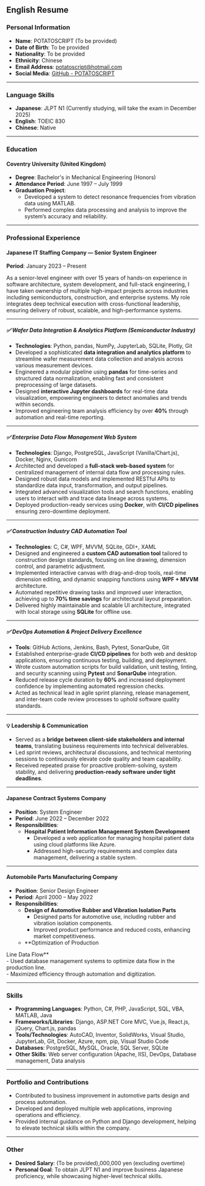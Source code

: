 ## English Resume

### **Personal Information**  
- **Name**: POTATOSCRIPT (To be provided)
- **Date of Birth**: To be provided  
- **Nationality**: To be provided  
- **Ethnicity**: Chinese  
- **Email Address**: [potatoscript@hotmail.com](mailto:potatoscript@hotmail.com)  
- **Social Media**: [GitHub - POTATOSCRIPT](https://github.com/potatoscript)  

---

### **Language Skills**  
- **Japanese**: JLPT N1 (Currently studying, will take the exam in December 2025)  
- **English**: TOEIC 830  
- **Chinese**: Native  

---

### **Education**  
#### **Coventry University (United Kingdom)**  
- **Degree**: Bachelor's in Mechanical Engineering (Honors)  
- **Attendance Period**: June 1997 – July 1999  
- **Graduation Project**:  
  - Developed a system to detect resonance frequencies from vibration data using MATLAB.  
  - Performed complex data processing and analysis to improve the system’s accuracy and reliability.  

---

### **Professional Experience**  

#### **Japanese IT Staffing Company — Senior System Engineer**  
**Period**: January 2023 – Present  

As a senior-level engineer with over 15 years of hands-on experience in software architecture, system development, and full-stack engineering, I have taken ownership of multiple high-impact projects across industries including semiconductors, construction, and enterprise systems. My role integrates deep technical execution with cross-functional leadership, ensuring delivery of robust, scalable, and high-performance systems.

---

##### ✅ **Wafer Data Integration & Analytics Platform (Semiconductor Industry)**  
- **Technologies**: Python, pandas, NumPy, JupyterLab, SQLite, Plotly, Git  
- Developed a sophisticated **data integration and analytics platform** to streamline wafer measurement data collection and analysis across various measurement devices.  
- Engineered a modular pipeline using **pandas** for time-series and structured data normalization, enabling fast and consistent preprocessing of large datasets.  
- Designed **interactive Jupyter dashboards** for real-time data visualization, empowering engineers to detect anomalies and trends within seconds.  
- Improved engineering team analysis efficiency by over **40%** through automation and real-time reporting.

---

##### ✅ **Enterprise Data Flow Management Web System**  
- **Technologies**: Django, PostgreSQL, JavaScript (Vanilla/Chart.js), Docker, Nginx, Gunicorn  
- Architected and developed a **full-stack web-based system** for centralized management of internal data flow and processing rules.  
- Designed robust data models and implemented RESTful APIs to standardize data input, transformation, and output pipelines.  
- Integrated advanced visualization tools and search functions, enabling users to interact with and trace data lineage across systems.  
- Deployed production-ready services using **Docker**, with **CI/CD pipelines** ensuring zero-downtime deployment.

---

##### ✅ **Construction Industry CAD Automation Tool**  
- **Technologies**: C, C#, WPF, MVVM, SQLite, GDI+, XAML  
- Designed and engineered a **custom CAD automation tool** tailored to construction design standards, focusing on line drawing, dimension control, and parametric adjustment.  
- Implemented interactive canvas with drag-and-drop tools, real-time dimension editing, and dynamic snapping functions using **WPF + MVVM** architecture.  
- Automated repetitive drawing tasks and improved user interaction, achieving up to **70% time savings** for architectural layout preparation.  
- Delivered highly maintainable and scalable UI architecture, integrated with local storage using **SQLite** for offline use.

---

##### ✅ **DevOps Automation & Project Delivery Excellence**  
- **Tools**: GitHub Actions, Jenkins, Bash, Pytest, SonarQube, Git  
- Established enterprise-grade **CI/CD pipelines** for both web and desktop applications, ensuring continuous testing, building, and deployment.  
- Wrote custom automation scripts for build validation, unit testing, linting, and security scanning using **Pytest** and **SonarQube** integration.  
- Reduced release cycle duration by **60%** and increased deployment confidence by implementing automated regression checks.  
- Acted as technical lead in agile sprint planning, release management, and inter-team code review processes to uphold software quality standards.

---

#### 💡 **Leadership & Communication**
- Served as a **bridge between client-side stakeholders and internal teams**, translating business requirements into technical deliverables.  
- Led sprint reviews, architectural discussions, and technical mentoring sessions to continuously elevate code quality and team capability.  
- Received repeated praise for proactive problem-solving, system stability, and delivering **production-ready software under tight deadlines**.

---

#### **Japanese Contract Systems Company**  
- **Position**: System Engineer  
- **Period**: June 2022 – December 2022  
- **Responsibilities**:  
  - **Hospital Patient Information Management System Development**  
    - Developed a web application for managing hospital patient data using cloud platforms like Azure.  
    - Addressed high-security requirements and complex data management, delivering a stable system.  

---

#### **Automobile Parts Manufacturing Company**  
- **Position**: Senior Design Engineer  
- **Period**: April 2000 – May 2022  
- **Responsibilities**:  
  - **Design of Automotive Rubber and Vibration Isolation Parts**  
    - Designed parts for automotive use, including rubber and vibration isolation components.  
    - Improved product performance and reduced costs, enhancing market competitiveness.  
  - **Optimization of Production

 Line Data Flow**  
    - Used database management systems to optimize data flow in the production line.  
    - Maximized efficiency through automation and digitization.  

---

### **Skills**  
- **Programming Languages**: Python, C#, PHP, JavaScript, SQL, VBA, MATLAB, Java  
- **Frameworks/Libraries**: Django, ASP.NET Core MVC, Vue.js, React.js, jQuery, Chart.js, pandas  
- **Tools/Technologies**: AutoCAD, Inventor, SolidWorks, Visual Studio, JupyterLab, Git, Docker, Azure, npm, pip, Visual Studio Code  
- **Databases**: PostgreSQL, MySQL, Oracle, SQL Server, SQLite  
- **Other Skills**: Web server configuration (Apache, IIS), DevOps, Database management, Data analysis  

---

### **Portfolio and Contributions**  
- Contributed to business improvement in automotive parts design and process automation.  
- Developed and deployed multiple web applications, improving operations and efficiency.  
- Provided internal guidance on Python and Django development, helping to elevate technical skills within the company.  

---

### **Other**  
- **Desired Salary**: (To be provided),000,000 yen (excluding overtime)  
- **Personal Goal**: To obtain JLPT N1 and improve business Japanese proficiency, while showcasing higher-level technical skills.  
